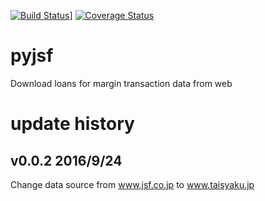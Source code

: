 [![Build Status](https://travis-ci.org/sawadyrr5/pyjsf.svg?branch=master)](https://travis-ci.org/sawadyrr5/pyjsf)]
[![Coverage Status](https://coveralls.io/repos/github/sawadyrr5/pyjsf/badge.svg?branch=master)](https://coveralls.io/github/sawadyrr5/pyjsf?branch=master)

# pyjsf
Download loans for margin transaction data from web

# update history
## v0.0.2 2016/9/24
Change data source from www.jsf.co.jp to www.taisyaku.jp
